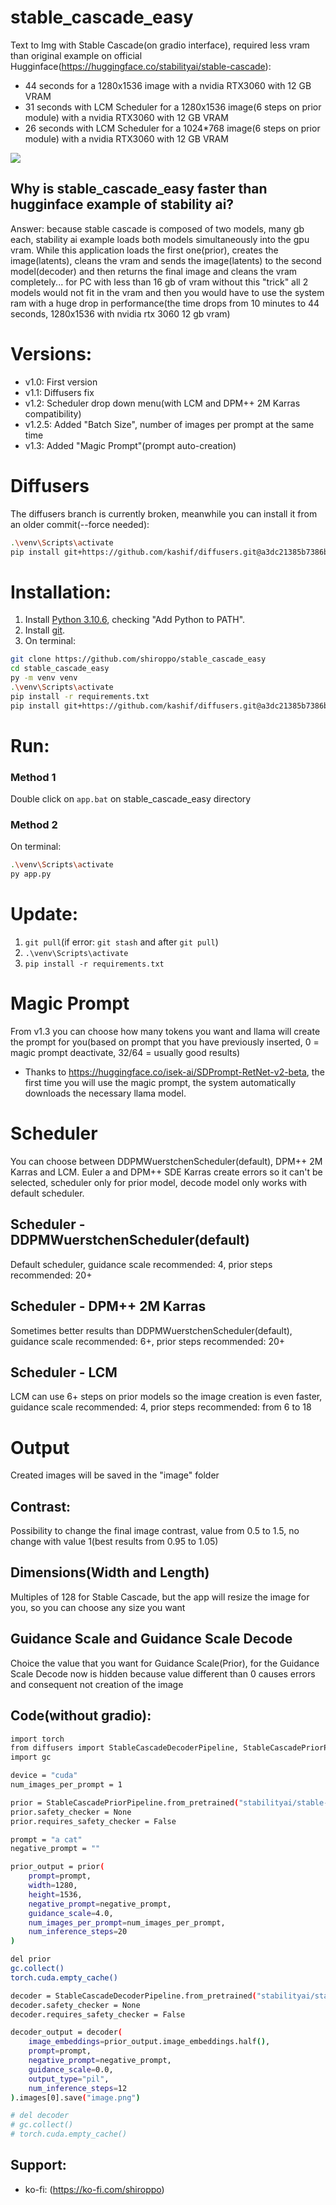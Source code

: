 # stable_cascade_easy
Text to Img with Stable Cascade(on gradio interface), required less vram than original example on official Hugginface(https://huggingface.co/stabilityai/stable-cascade):
- 44 seconds for a 1280x1536 image with a nvidia RTX3060 with 12 GB VRAM
- 31 seconds with LCM Scheduler for a 1280x1536 image(6 steps on prior module) with a nvidia RTX3060 with 12 GB VRAM
- 26 seconds with LCM Scheduler for a 1024*768 image(6 steps on prior module) with a nvidia RTX3060 with 12 GB VRAM
  
![](src/screenshot.png)

## Why is stable_cascade_easy faster than hugginface example of stability ai?
Answer: because stable cascade is composed of two models, many gb each, stability ai example loads both models simultaneously into the gpu vram. While this application loads the first one(prior), creates the image(latents), cleans the vram and sends the image(latents) to the second model(decoder) and then returns the final image and cleans the vram completely... for PC with less than 16 gb of vram without this "trick" all 2 models would not fit in the vram and then you would have to use the system ram with a huge drop in performance(the time drops from 10 minutes to 44 seconds, 1280x1536 with nvidia rtx 3060 12 gb vram)

# Versions:
- v1.0: First version
- v1.1: Diffusers fix
- v1.2: Scheduler drop down menu(with LCM and DPM++ 2M Karras compatibility)
- v1.2.5: Added "Batch Size", number of images per prompt at the same time
- v1.3: Added "Magic Prompt"(prompt auto-creation)

# Diffusers
The diffusers branch is currently broken, meanwhile you can install it from an older commit(--force needed):
 ```bash
.\venv\Scripts\activate
pip install git+https://github.com/kashif/diffusers.git@a3dc21385b7386beb3dab3a9845962ede6765887 --force
 ```

# Installation:
1. Install [Python 3.10.6](https://www.python.org/downloads/release/python-3106/), checking "Add Python to PATH".
2. Install [git](https://git-scm.com/download/win).
3. On terminal:
```bash
git clone https://github.com/shiroppo/stable_cascade_easy
cd stable_cascade_easy
py -m venv venv
.\venv\Scripts\activate
pip install -r requirements.txt
pip install git+https://github.com/kashif/diffusers.git@a3dc21385b7386beb3dab3a9845962ede6765887 --force
```
# Run:
### Method 1
Double click on ```app.bat``` on stable_cascade_easy directory
### Method 2
On terminal:
```bash
.\venv\Scripts\activate
py app.py
```
# Update:
1. ```git pull```(if error: ```git stash``` and after ```git pull```)
2. ```.\venv\Scripts\activate```
3. ```pip install -r requirements.txt```

# Magic Prompt
From v1.3 you can choose how many tokens you want and llama will create the prompt for you(based on prompt that you have previously inserted, 0 = magic prompt deactivate, 32/64 = usually good results)
- Thanks to https://huggingface.co/isek-ai/SDPrompt-RetNet-v2-beta, the first time you will use the magic prompt, the system automatically downloads the necessary llama model.

# Scheduler
You can choose between DDPMWuerstchenScheduler(default), DPM++ 2M Karras and LCM. Euler a and DPM++ SDE Karras create errors so it can't be selected, scheduler only for prior model, decode model only works with default scheduler.

## Scheduler - DDPMWuerstchenScheduler(default)
Default scheduler, guidance scale recommended: 4, prior steps recommended: 20+

## Scheduler - DPM++ 2M Karras
Sometimes better results than DDPMWuerstchenScheduler(default), guidance scale recommended: 6+, prior steps recommended: 20+

## Scheduler - LCM
LCM can use 6+ steps on prior models so the image creation is even faster, guidance scale recommended: 4, prior steps recommended: from 6 to 18

# Output
Created images will be saved in the "image" folder

## Contrast:
Possibility to change the final image contrast, value from 0.5 to 1.5, no change with value 1(best results from 0.95 to 1.05)

## Dimensions(Width and Length)
Multiples of 128 for Stable Cascade, but the app will resize the image for you, so you can choose any size you want

## Guidance Scale and Guidance Scale Decode
Choice the value that you want for Guidance Scale(Prior), for the Guidance Scale Decode now is hidden because value different than 0 causes errors and consequent not creation of the image
  
## Code(without gradio):
```bash
import torch
from diffusers import StableCascadeDecoderPipeline, StableCascadePriorPipeline
import gc

device = "cuda"
num_images_per_prompt = 1

prior = StableCascadePriorPipeline.from_pretrained("stabilityai/stable-cascade-prior", torch_dtype=torch.bfloat16).to(device)
prior.safety_checker = None
prior.requires_safety_checker = False

prompt = "a cat"
negative_prompt = ""

prior_output = prior(
    prompt=prompt,
    width=1280,
    height=1536,
    negative_prompt=negative_prompt,
    guidance_scale=4.0,
    num_images_per_prompt=num_images_per_prompt,
    num_inference_steps=20
)

del prior
gc.collect()
torch.cuda.empty_cache()

decoder = StableCascadeDecoderPipeline.from_pretrained("stabilityai/stable-cascade",  torch_dtype=torch.float16).to(device)
decoder.safety_checker = None
decoder.requires_safety_checker = False

decoder_output = decoder(
    image_embeddings=prior_output.image_embeddings.half(),
    prompt=prompt,
    negative_prompt=negative_prompt,
    guidance_scale=0.0,
    output_type="pil",
    num_inference_steps=12
).images[0].save("image.png")

# del decoder
# gc.collect()
# torch.cuda.empty_cache()
```
## Support:
- ko-fi: (https://ko-fi.com/shiroppo)
